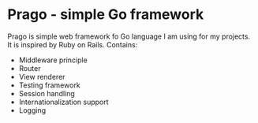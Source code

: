 # Prago - simple Go framework

Prago is simple web framework fo Go language I am using for my projects. It is inspired by Ruby on Rails. Contains:

 * Middleware principle
 * Router
 * View renderer
 * Testing framework
 * Session handling
 * Internationalization support
 * Logging